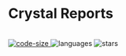 # Crystal Reports
<p align="left">
  <br>
  <a href="https://github.com/raihanM95/Crystal-Reports">
    <img src="https://img.shields.io/github/languages/code-size/raihanM95/Crystal-Reports" alt="code-size">
  </a>
  <a>
    <img src="https://img.shields.io/github/languages/count/raihanM95/Crystal-Reports" alt="languages">
  </a>
  <a>
    <img src="https://img.shields.io/github/stars/raihanM95/Crystal-Reports" alt="stars">
  </a>
</p>

